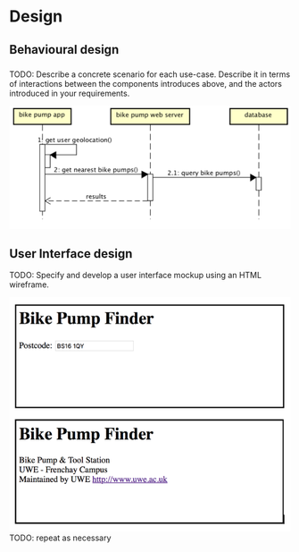# Design

## Behavioural design

###
TODO: Describe a concrete scenario for each use-case. 
Describe it in terms of interactions between the components introduces above, and the actors introduced in your requirements.

![Insert your Interaction/Sequence Diagrams for each use-case here.](images/sequence.png)

## User Interface design
TODO: Specify and develop a user interface mockup using an HTML wireframe.

![Insert your wireframe screenshots for each use-case here](images/wireframe.png)
TODO: repeat as necessary